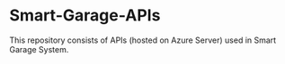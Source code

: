 # Smart-Garage-APIs
This repository consists of APIs (hosted on Azure Server) used in Smart Garage System.
